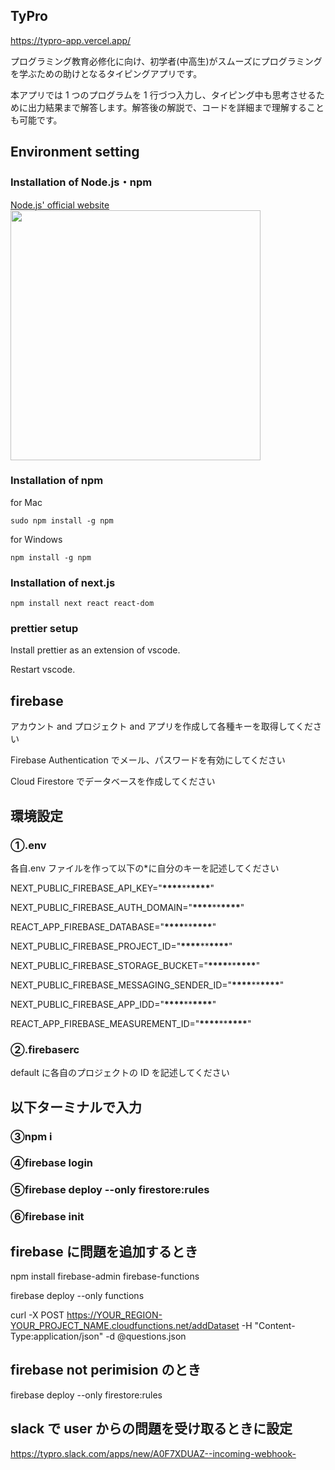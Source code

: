 ## TyPro
https://typro-app.vercel.app/

プログラミング教育必修化に向け、初学者(中高生)がスムーズにプログラミングを学ぶための助けとなるタイピングアプリです。

本アプリでは 1 つのプログラムを 1 行づつ入力し、タイピング中も思考させるために出力結果まで解答します。解答後の解説で、コードを詳細まで理解することも可能です。

## Environment setting

### Installation of Node.js・npm

<a href= "https://nodejs.org/ja/">Node.js' official website</a><br>
<img src="image/Nodejsofficial.png" width="400">

<!-- ![Nodejsofficial](https://user-images.githubusercontent.com/58549977/127946461-ee882ee1-5d7a-4033-90e1-89e4df95ce48.png) -->

### Installation of npm

for Mac

```
sudo npm install -g npm
```

for Windows

```
npm install -g npm
```

### Installation of next.js

```
npm install next react react-dom
```

### prettier setup

Install prettier as an extension of vscode.

Restart vscode.

## firebase

アカウント and プロジェクト and アプリを作成して各種キーを取得してください

Firebase Authentication でメール、パスワードを有効にしてください

Cloud Firestore でデータベースを作成してください

## 環境設定

### ①.env

各自.env ファイルを作って以下の\*に自分のキーを記述してください

NEXT_PUBLIC_FIREBASE_API_KEY="**\*\*\*\***\*\***\*\*\*\***"

NEXT_PUBLIC_FIREBASE_AUTH_DOMAIN="**\*\*\*\***\*\***\*\*\*\***"

REACT_APP_FIREBASE_DATABASE="**\*\*\*\***\*\***\*\*\*\***"

NEXT_PUBLIC_FIREBASE_PROJECT_ID="**\*\*\*\***\*\***\*\*\*\***"

NEXT_PUBLIC_FIREBASE_STORAGE_BUCKET="**\*\*\*\***\*\***\*\*\*\***"

NEXT_PUBLIC_FIREBASE_MESSAGING_SENDER_ID="**\*\*\*\***\*\***\*\*\*\***"

NEXT_PUBLIC_FIREBASE_APP_IDD="**\*\*\*\***\*\***\*\*\*\***"

REACT_APP_FIREBASE_MEASUREMENT_ID="**\*\*\*\***\*\***\*\*\*\***"

### ②.firebaserc

default に各自のプロジェクトの ID を記述してください

## 以下ターミナルで入力

### ③npm i

### ④firebase login

### ⑤firebase deploy --only firestore:rules

### ⑥firebase init

## firebase に問題を追加するとき

npm install firebase-admin firebase-functions

firebase deploy --only functions

curl -X POST https://YOUR_REGION-YOUR_PROJECT_NAME.cloudfunctions.net/addDataset -H "Content-Type:application/json" -d @questions.json

## firebase not perimision のとき

firebase deploy --only firestore:rules

## slack で user からの問題を受け取るときに設定

https://typro.slack.com/apps/new/A0F7XDUAZ--incoming-webhook-
